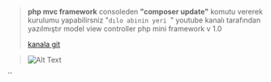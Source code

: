 >**php mvc framework** 
>consoleden **"composer update"** komutu vererek kurulumu yapabilirsniz
>"`dılo abinin yeri `" youtube kanalı tarafından yazılmıştır
>model view controller php mini framework v 1.0
>
>[kanala git](https://www.youtube.com/user/isanbulx)

>![Alt Text](https://cdn.lynda.com/courses/315196-635618397880493050_338x600_thumb.jpg "Optional title")




``

